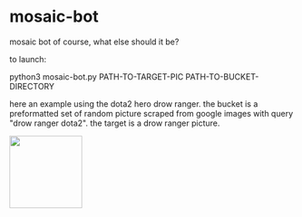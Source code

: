 # mosaic-bot
mosaic bot of course, what else should it be?


to launch:
  
  python3 mosaic-bot.py PATH-TO-TARGET-PIC PATH-TO-BUCKET-DIRECTORY


here an example using the dota2 hero drow ranger.
the bucket is a preformatted set of random picture scraped from google images with query "drow ranger dota2". 
the target is a drow ranger picture.

<img src="images/out_drow.png" width="128"/>

